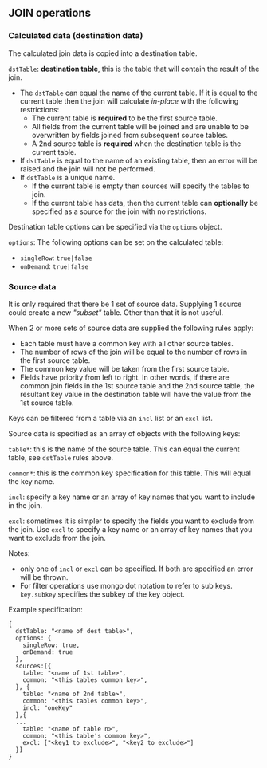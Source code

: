 ## JOIN operations

### Calculated data (destination data)

The calculated join data is copied into a destination table.

`dstTable`: **destination table**, this is the table that will contain the result of the join.

* The `dstTable` can equal the name of the current table.  If it is equal to the current table then the join will calculate *in-place* with the following restrictions:
  * The current table is **required** to be the first source table.
  * All fields from the current table will be joined and are unable to be overwritten by fields joined from subsequent source tables.
  * A 2nd source table is **required** when the destination table is the current table.
* If `dstTable` is equal to the name of an existing table, then an error will be raised and the join will not be performed.
* If `dstTable` is a unique name.
  - If the current table is empty then sources will specify the tables to join.
  - If the current table has data, then the current table can **optionally** be specified as a source for the join with no restrictions.

Destination table options can be specified via the `options` object.

`options`: The following options can be set on the calculated table:

* `singleRow`: `true|false`
* `onDemand`: `true|false`

### Source data

It is only required that there be 1 set of source data.  Supplying 1 source could create a new *"subset"* table.  Other than that it is not useful.

When 2 or more sets of source data are supplied the following rules apply:

* Each table must have a common key with all other source tables.
* The number of rows of the join will be equal to the number of rows in the first source table.
* The common key value will be taken from the first source table.
* Fields have priority from left to right.  In other words, if there are common join fields in the 1st source table and the 2nd source table, the resultant key value in the destination table will have the value from the 1st source table.

Keys can be filtered from a table via an `incl` list or an `excl` list.

Source data is specified as an array of objects with the following keys:

`table*`: this is the name of the source table.  This can equal the current table, see `dstTable` rules above.

`common*`: this is the common key specification for this table. This will equal the key name.

`incl`: specify a key name or an array of key names that you want to include in the join.

`excl`: sometimes it is simpler to specify the fields you want to exclude from the join.  Use `excl` to specify a key name or an array of key names that you want to exclude from the join.

Notes:

* only one of `incl` or `excl` can be specified.  If both are specified an error will be thrown.
* For filter operations use mongo dot notation to refer to sub keys.  `key.subkey` specifies the subkey of the key object.

Example specification:

```
{
  dstTable: "<name of dest table>",
  options: {
    singleRow: true,
    onDemand: true
  },
  sources:[{
    table: "<name of 1st table>",
    common: "<this tables common key>",
  }, {
    table: "<name of 2nd table>",
    common: "<this tables common key>",
    incl: "oneKey"
  },{
  ...
    table: "<name of table n>",
    common: "<this table's common key>",
    excl: ["<key1 to exclude>", "<key2 to exclude>"]
  }]
}
```
